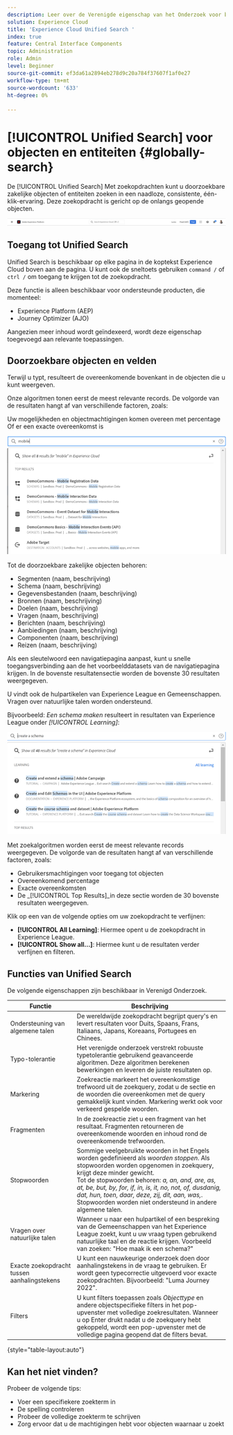 ```yaml
---
description: Leer over de Verenigde eigenschap van het Onderzoek voor bepaalde toepassingen in Experience Cloud.
solution: Experience Cloud
title: 'Experience Cloud Unified Search '
index: true
feature: Central Interface Components
topic: Administration
role: Admin
level: Beginner
source-git-commit: ef3da61a2894eb278d9c20a784f37607f1af0e27
workflow-type: tm+mt
source-wordcount: '633'
ht-degree: 0%

---
```



# [!UICONTROL Unified Search] voor objecten en entiteiten {#globally-search}

De [!UICONTROL Unified Search] Met zoekopdrachten kunt u doorzoekbare zakelijke objecten of entiteiten zoeken in een naadloze, consistente, één-klik-ervaring. Deze zoekopdracht is gericht op de onlangs geopende objecten.

![Globaal zoeken naar objecten en entiteiten](assets/platform-search.png)

## Toegang tot Unified Search

Unified Search is beschikbaar op elke pagina in de koptekst Experience Cloud boven aan de pagina. U kunt ook de sneltoets gebruiken `command /` of `ctrl /` om toegang te krijgen tot de zoekopdracht.

Deze functie is alleen beschikbaar voor ondersteunde producten, die momenteel:

* Experience Platform (AEP)
* Journey Optimizer (AJO)

Aangezien meer inhoud wordt geïndexeerd, wordt deze eigenschap toegevoegd aan relevante toepassingen.

## Doorzoekbare objecten en velden

Terwijl u typt, resulteert de overeenkomende bovenkant in de objecten die u kunt weergeven.

Onze algoritmen tonen eerst de meest relevante records. De volgorde van de resultaten hangt af van verschillende factoren, zoals:

Uw mogelijkheden en objectmachtigingen komen overeen met percentage Of er een exacte overeenkomst is

![Unified Search in Experience Cloud](assets/unified-search-results.png)

Tot de doorzoekbare zakelijke objecten behoren:

* Segmenten (naam, beschrijving)
* Schema (naam, beschrijving)
* Gegevensbestanden (naam, beschrijving)
* Bronnen (naam, beschrijving)
* Doelen (naam, beschrijving)
* Vragen (naam, beschrijving)
* Berichten (naam, beschrijving)
* Aanbiedingen (naam, beschrijving)
* Componenten (naam, beschrijving)
* Reizen (naam, beschrijving)

Als een sleutelwoord een navigatiepagina aanpast, kunt u snelle toegangsverbinding aan de het voorbeelddatasets van de navigatiepagina krijgen. In de bovenste resultatensectie worden de bovenste 30 resultaten weergegeven.

U vindt ook de hulpartikelen van Experience League en Gemeenschappen. Vragen over natuurlijke talen worden ondersteund.

Bijvoorbeeld: _Een schema maken_ resulteert in resultaten van Experience League onder _[!UICONTROL Learning]_:

![Unified Search in Experience Cloud Help](assets/unified-search-learning.png)

Met zoekalgoritmen worden eerst de meest relevante records weergegeven. De volgorde van de resultaten hangt af van verschillende factoren, zoals:

* Gebruikersmachtigingen voor toegang tot objecten
* Overeenkomend percentage
* Exacte overeenkomsten
* De _[!UICONTROL Top Results]_in deze sectie worden de 30 bovenste resultaten weergegeven.

Klik op een van de volgende opties om uw zoekopdracht te verfijnen:

* **[!UICONTROL All Learning]**: Hiermee opent u de zoekopdracht in Experience League.
* **[!UICONTROL Show all...]**: Hiermee kunt u de resultaten verder verfijnen en filteren.

## Functies van Unified Search

De volgende eigenschappen zijn beschikbaar in Verenigd Onderzoek.

| Functie | Beschrijving |
| ------- | ------- |
| Ondersteuning van algemene talen | De wereldwijde zoekopdracht begrijpt query&#39;s en levert resultaten voor Duits, Spaans, Frans, Italiaans, Japans, Koreaans, Portugees en Chinees. |
| Typo-tolerantie | Het verenigde onderzoek verstrekt robuuste typetolerantie gebruikend geavanceerde algoritmen. Deze algoritmen berekenen bewerkingen en leveren de juiste resultaten op. |
| Markering | Zoekreactie markeert het overeenkomstige trefwoord uit de zoekquery, zodat u de sectie en de woorden die overeenkomen met de query gemakkelijk kunt vinden. Markering werkt ook voor verkeerd gespelde woorden. |
| Fragmenten | In de zoekreactie ziet u een fragment van het resultaat. Fragmenten retourneren de overeenkomende woorden en inhoud rond de overeenkomende trefwoorden. |
| Stopwoorden | Sommige veelgebruikte woorden in het Engels worden gedefinieerd als _woorden stoppen_. Als stopwoorden worden opgenomen in zoekquery, krijgt deze minder gewicht. <br>Tot de stopwoorden behoren: _a, an, and, are, as, at, be, but, by, for, if, in, is, it, no, not, of, dusdanig, dat, hun, toen, daar, deze, zij, dit, aan, was,_. <br>Stopwoorden worden niet ondersteund in andere algemene talen. |
| Vragen over natuurlijke talen | Wanneer u naar een hulpartikel of een bespreking van de Gemeenschappen van het Experience League zoekt, kunt u uw vraag typen gebruikend natuurlijke taal en de reactie krijgen. Voorbeeld van zoeken: &quot;Hoe maak ik een schema?&quot; |
| Exacte zoekopdracht tussen aanhalingstekens | U kunt een nauwkeurige onderzoek doen door aanhalingstekens in de vraag te gebruiken. Er wordt geen typecorrectie uitgevoerd voor exacte zoekopdrachten. Bijvoorbeeld: &quot;Luma Journey 2022&quot;. |
| Filters | U kunt filters toepassen zoals _Objecttype_ en andere objectspecifieke filters in het pop-upvenster met volledige zoekresultaten. Wanneer u op Enter drukt nadat u de zoekquery hebt gekoppeld, wordt een pop-upvenster met de volledige pagina geopend dat de filters bevat. |

{style=&quot;table-layout:auto&quot;}

## Kan het niet vinden?

Probeer de volgende tips:

* Voer een specifiekere zoekterm in
* De spelling controleren
* Probeer de volledige zoekterm te schrijven
* Zorg ervoor dat u de machtigingen hebt voor objecten waarnaar u zoekt











